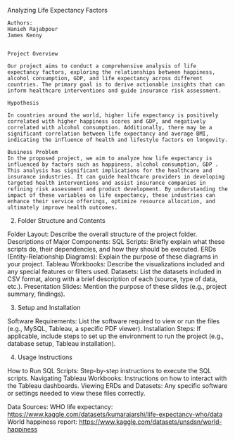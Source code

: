 
 Analyzing Life Expectancy Factors
    
    Authors: 
    Hanieh Rajabpour
    James Kenny


    Project Overview

    Our project aims to conduct a comprehensive analysis of life expectancy factors, exploring the relationships between happiness, alcohol consumption, GDP, and life expectancy across different countries. The primary goal is to derive actionable insights that can inform healthcare interventions and guide insurance risk assessment.

    Hypothesis

    In countries around the world, higher life expectancy is positively correlated with higher happiness scores and GDP, and negatively correlated with alcohol consumption. Additionally, there may be a significant correlation between life expectancy and average BMI, indicating the influence of health and lifestyle factors on longevity.

    Business Problem
    In the proposed project, we aim to analyze how life expectancy is influenced by factors such as happiness, alcohol consumption, GDP . This analysis has significant implications for the healthcare and insurance industries. It can guide healthcare providers in developing targeted health interventions and assist insurance companies in refining risk assessment and product development. By understanding the impact of these variables on life expectancy, these industries can enhance their service offerings, optimize resource allocation, and ultimately improve health outcomes.


2. Folder Structure and Contents

Folder Layout: Describe the overall structure of the project folder.
Descriptions of Major Components:
SQL Scripts: Briefly explain what these scripts do, their dependencies, and how they should be executed.
ERDs (Entity-Relationship Diagrams): Explain the purpose of these diagrams in your project.
Tableau Workbooks: Describe the visualizations included and any special features or filters used.
Datasets: List the datasets included in CSV format, along with a brief description of each (source, type of data, etc.).
Presentation Slides: Mention the purpose of these slides (e.g., project summary, findings).


3. Setup and Installation

Software Requirements: List the software required to view or run the files (e.g., MySQL, Tableau, a specific PDF viewer).
Installation Steps: If applicable, include steps to set up the environment to run the project (e.g., database setup, Tableau installation).


4. Usage Instructions

How to Run SQL Scripts: Step-by-step instructions to execute the SQL scripts.
Navigating Tableau Workbooks: Instructions on how to interact with the Tableau dashboards.
Viewing ERDs and Datasets: Any specific software or settings needed to view these files correctly.


Data Sources:
WHO life expectancy:
https://www.kaggle.com/datasets/kumarajarshi/life-expectancy-who/data
World happiness report:
https://www.kaggle.com/datasets/unsdsn/world-happiness